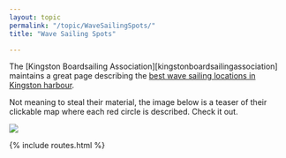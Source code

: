 ```yaml
---
layout: topic
permalink: "/topic/WaveSailingSpots/"
title: "Wave Sailing Spots"

---
```


The [Kingston Boardsailing Association][kingstonboardsailingassociation] maintains a great page describing the [best wave sailing locations in Kingston harbour](http://www.geocities.com/kingstonboardsailing/maps/philspots.htm).

Not meaning to steal their material, the image below is a teaser of their clickable map where each red circle is described.  Check it out.

[<img src="Images\WaveSailingSpots.jpg">](http://www.geocities.com/kingstonboardsailing/maps/philspots.htm)

{% include routes.html %}
